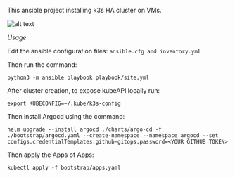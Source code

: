 This ansible project installing k3s HA cluster on VMs.

![alt text](https://raw.github.com/gosharo/k3s-ansible/master/docs/img/k3s-cluster.jpg?raw=true)

*Usage*

Edit the ansible configuration files:
```ansible.cfg and inventory.yml```

Then run the command:
```
python3 -m ansible playbook playbook/site.yml
```

After cluster creation, to expose kubeAPI locally run:

```
export KUBECONFIG=~/.kube/k3s-config
```

Then install Argocd using the command:

```
helm upgrade --install argocd ./charts/argo-cd -f ./bootstrap/argocd.yaml --create-namespace --namespace argocd --set configs.credentialTemplates.github-gitops.password=<YOUR GITHUB TOKEN>
```

Then apply the Apps of Apps:

```
kubectl apply -f bootstrap/apps.yaml
```